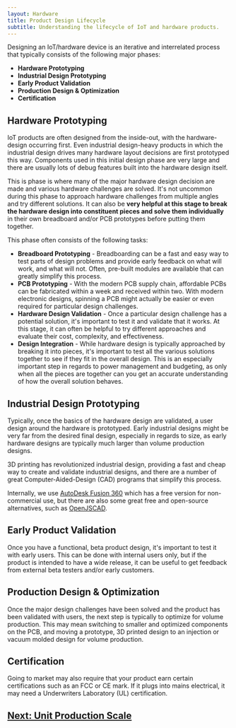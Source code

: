 ```yaml
---
layout: Hardware
title: Product Design Lifecycle
subtitle: Understanding the lifecycle of IoT and hardware products.
---
```


Designing an IoT/hardware device is an iterative and interrelated process that typically consists of the following major phases:

* **Hardware Prototyping**
* **Industrial Design Prototyping**
* **Early Product Validation**
* **Production Design & Optimization**
* **Certification**

## Hardware Prototyping

IoT products are often designed from the inside-out, with the hardware-design occurring first. Even industrial design-heavy products in which the industrial design drives many hardware layout decisions are first prototyped this way. Components used in this initial design phase are very large and there are usually lots of debug features built into the hardware design itself.  

This is phase is where many of the major hardware design decision are made and various hardware challenges are solved. It's not uncommon during this phase to approach hardware challenges from multiple angles and try different solutions. It can also be **very helpful at this stage to break the hardware design into constituent pieces and solve them individually** in their own breadboard and/or PCB prototypes before putting them together.

This phase often consists of the following tasks:  

 * **Breadboard Prototyping** - Breadboarding can be a fast and easy way to test parts of design problems and provide early feedback on what will work, and what will not. Often, pre-built modules are available that can greatly simplify this process.
 * **PCB Prototyping** - With the modern PCB supply chain, affordable PCBs can be fabricated within a week and received within two. With modern electronic designs, spinning a PCB might actually be easier or even required for particular design challenges.
 * **Hardware Design Validation** - Once a particular design challenge has a potential solution, it's important to test it and validate that it works. At this stage, it can often be helpful to try different approaches and evaluate their cost, complexity, and effectiveness.
 * **Design Integration** - While hardware design is typically approached by breaking it into pieces, it's important to test all the various solutions together to see if they fit in the overall design. This is an especially important step in regards to power management and budgeting, as only when all the pieces are together can you get an accurate understanding of how the overall solution behaves.

## Industrial Design Prototyping

Typically, once the basics of the hardware design are validated, a user design around the hardware is prototyped. Early industrial designs might be very far from the desired final design, especially in regards to size, as early hardware designs are typically much larger than volume production designs.

3D printing has revolutionized industrial design, providing a fast and cheap way to create and validate industrial designs, and there are a number of great Computer-Aided-Design (CAD) programs that simplify this process.

Internally, we use [AutoDesk Fusion 360](https://www.autodesk.com/products/fusion-360/overview) which has a free version for non-commercial use, but there are also some great free and open-source alternatives, such as [OpenJSCAD](https://github.com/jscad/OpenJSCAD.org).

## Early Product Validation

Once you have a functional, beta product design, it's important to test it with early users. This can be done with internal users only, but if the product is intended to have a wide release, it can be useful to get feedback from external beta testers and/or early customers.

## Production Design & Optimization

Once the major design challenges have been solved and the product has been validated with users, the next step is typically to optimize for volume production. This may mean switching to smaller and optimized components on the PCB, and moving a prototype, 3D printed design to an injection or vacuum molded design for volume production.

## Certification 

Going to market may also require that your product earn certain certifications such as an FCC or CE mark. If it plugs into mains electrical, it may need a Underwriters Laboratory (UL) certification.

## [Next: Unit Production Scale](/Hardware/Fundamentals/Introduction_to_Hardware_Design/Production_Scale/)


